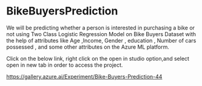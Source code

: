 # BikeBuyersPrediction
We will be predicting whether a person is interested in purchasing a bike or not using Two Class Logistic Regression Model on Bike Buyers Dataset with the help of attributes like Age ,Income, Gender , education , Number of cars possessed , and some other attributes on the Azure ML platform.

Click on the below link, right click on the open in studio option,and select open in new tab in order to access the project.

  https://gallery.azure.ai/Experiment/Bike-Buyers-Prediction-44
